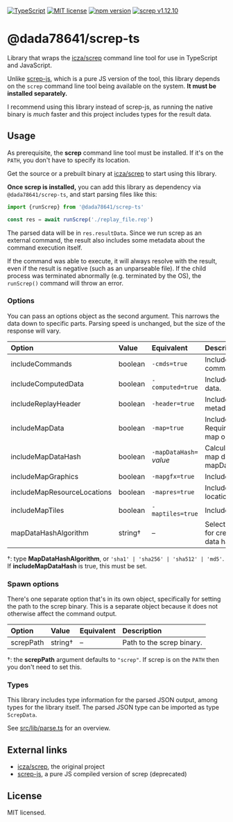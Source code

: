 [![TypeScript](https://img.shields.io/badge/TypeScript-3178C6?logo=typescript&logoColor=fff)](https://www.typescriptlang.org/) [![MIT license](https://img.shields.io/badge/license-MIT-brightgreen.svg)](https://opensource.org/licenses/MIT) [![npm version](https://badge.fury.io/js/@dada78641%2Fscrep-ts.svg)](https://badge.fury.io/js/@dada78641%2Fscrep-ts) [![screp v1.12.10](https://img.shields.io/badge/screp-v1.12.10-orange)](https://www.npmjs.com/package/screp-js)

# @dada78641/screp-ts

Library that wraps the [icza/screp](https://github.com/icza/screp) command line tool for use in TypeScript and JavaScript.

Unlike [screp-js](https://www.npmjs.com/package/screp-js), which is a pure JS version of the tool, this library depends on the `screp` command line tool being available on the system. **It must be installed separately.**

I recommend using this library instead of screp-js, as running the native binary is *much* faster and this project includes types for the result data.

## Usage

As prerequisite, the **screp** command line tool must be installed. If it's on the `PATH`, you don't have to specify its location.

Get the source or a prebuilt binary at [icza/screp](https://github.com/icza/screp) to start using this library.

**Once screp is installed,** you can add this library as dependency via `@dada78641/screp-ts`, and start parsing files like this:

```ts
import {runScrep} from '@dada78641/screp-ts'

const res = await runScrep('./replay_file.rep')
```

The parsed data will be in `res.resultData`. Since we run screp as an external command, the result also includes some metadata about the command execution itself.

If the command was able to execute, it will always resolve with the result, even if the result is negative (such as an unparseable file). If the child process was terminated abnormally (e.g. terminated by the OS), the `runScrep()` command will throw an error.

### Options

You can pass an options object as the second argument. This narrows the data down to specific parts. Parsing speed is unchanged, but the size of the response will vary.

| Option | Value | Equivalent | Description |
|:-------|:-------|:-------|:-------|
| includeCommands | boolean | `-cmds=true` | Includes in-game commands. |
| includeComputedData | boolean | `-computed=true` | Includes computed data. |
| includeReplayHeader | boolean | `-header=true` | Includes replay metadata information. |
| includeMapData | boolean | `-map=true` | Includes map data. Required for the other map options. |
| includeMapDataHash | boolean | `-mapDataHash=` *value* | Calculates a hash of the map data. Requires mapDataHashAlgorithm. |
| includeMapGraphics | boolean | `-mapgfx=true` | Includes map graphics. |
| includeMapResourceLocations | boolean | `-mapres=true` | Includes resource locations. |
| includeMapTiles | boolean | `-maptiles=true` | Includes map tile data. |
| mapDataHashAlgorithm | string† | – | Selects the algorithm for creating the map data hash. |

†: type **MapDataHashAlgorithm**, or `'sha1' | 'sha256' | 'sha512' | 'md5'`. If **includeMapDataHash** is true, this must be set.

### Spawn options

There's one separate option that's in its own object, specifically for setting the path to the screp binary. This is a separate object because it does not otherwise affect the command output.

| Option | Value | Equivalent | Description |
|:-------|:-------|:-------|:-------|
| screpPath | string† | – | Path to the screp binary. |

†: the **screpPath** argument defaults to `"screp"`. If screp is on the `PATH` then you don't need to set this.

### Types

This library includes type information for the parsed JSON output, among types for the library itself. The parsed JSON type can be imported as type `ScrepData`.

See [src/lib/parse.ts](src/lib/parse.ts) for an overview.

## External links

* [icza/screp](https://github.com/icza/screp), the original project
* [screp-js](https://www.npmjs.com/package/screp-js), a pure JS compiled version of screp (deprecated)

## License

MIT licensed.
